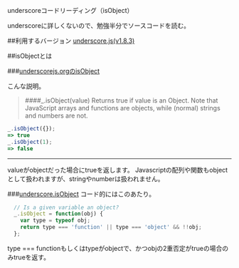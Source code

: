 underscoreコードリーディング（isObject）

underscoreに詳しくないので、勉強半分でソースコードを読む。



##利用するバージョン
[underscore.js(v1.8.3)](https://github.com/jashkenas/underscore/tree/1.8.3)


##isObjectとは


###[underscorejs.orgのisObject](http://underscorejs.org/#isObject)

こんな説明。
>####_.isObject(value) 
>Returns true if value is an Object. 
>Note that JavaScript arrays and functions are objects, while (normal) strings and numbers are not.


```javascript
_.isObject({});
=> true
_.isObject(1);
=> false
```

------------- 
valueがobjectだった場合にtrueを返します。
Javascriptの配列や関数もobjectとして扱われますが、stringやnumberは扱われません。

###[underscore.isObject](https://github.com/jashkenas/underscore/blob/1.8.3/underscore.js#L1211)
コード的にはこのあたり。

```javascript
  // Is a given variable an object?
  _.isObject = function(obj) {
    var type = typeof obj;
    return type === 'function' || type === 'object' && !!obj;
  };
```

type === functionもしくはtypeがobjectで、かつobjの2重否定がtrueの場合のみtrueを返す。
